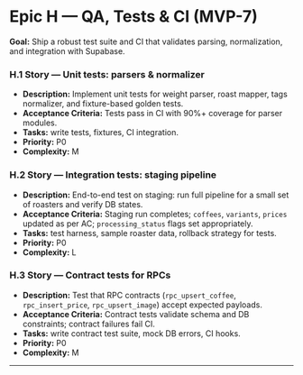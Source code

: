 # Epic H — QA, Tests & CI (MVP-7)

**Goal:** Ship a robust test suite and CI that validates parsing, normalization, and integration with Supabase.

### H.1 Story — Unit tests: parsers & normalizer

* **Description:** Implement unit tests for weight parser, roast mapper, tags normalizer, and fixture-based golden tests.
* **Acceptance Criteria:** Tests pass in CI with 90%+ coverage for parser modules.
* **Tasks:** write tests, fixtures, CI integration.
* **Priority:** P0
* **Complexity:** M

### H.2 Story — Integration tests: staging pipeline

* **Description:** End-to-end test on staging: run full pipeline for a small set of roasters and verify DB states.
* **Acceptance Criteria:** Staging run completes; `coffees`, `variants`, `prices` updated as per AC; `processing_status` flags set appropriately.
* **Tasks:** test harness, sample roaster data, rollback strategy for tests.
* **Priority:** P0
* **Complexity:** L

### H.3 Story — Contract tests for RPCs

* **Description:** Test that RPC contracts (`rpc_upsert_coffee`, `rpc_insert_price`, `rpc_upsert_image`) accept expected payloads.
* **Acceptance Criteria:** Contract tests validate schema and DB constraints; contract failures fail CI.
* **Tasks:** write contract test suite, mock DB errors, CI hooks.
* **Priority:** P0
* **Complexity:** M

---
